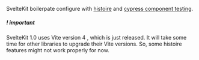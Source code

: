 SvelteKit boilerpate configure with [histoire](https://histoire.dev/) and [cypress component testing](https://docs.cypress.io/guides/component-testing/svelte/overview#Framework-Support).

##### ! important

SvelteKit 1.0 uses Vite version 4 , which is just released. It will take some time for other libraries to upgrade their Vite versions. So, some histoire features might not work properly for now.
